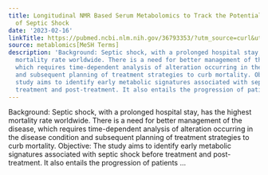 ```yaml
---
title: Longitudinal NMR Based Serum Metabolomics to Track the Potential Serum Biomarkers
  of Septic Shock
date: '2023-02-16'
linkTitle: https://pubmed.ncbi.nlm.nih.gov/36793353/?utm_source=curl&utm_medium=rss&utm_campaign=pubmed-2&utm_content=1Zkrxt7ktlCbHBXEV3v65xxSnkSWNsJ1A6Fq3gBniKhGfIUslK&fc=20210907212339&ff=20230217200925&v=2.17.9.post6+86293ac
source: metablomics[MeSH Terms]
description: 'Background: Septic shock, with a prolonged hospital stay, has the highest
  mortality rate worldwide. There is a need for better management of the disease,
  which requires time-dependent analysis of alteration occurring in the disease condition
  and subsequent planning of treatment strategies to curb mortality. Objective: The
  study aims to identify early metabolic signatures associated with septic shock before
  treatment and post-treatment. It also entails the progression of patients ...'
---
```

Background: Septic shock, with a prolonged hospital stay, has the highest mortality rate worldwide. There is a need for better management of the disease, which requires time-dependent analysis of alteration occurring in the disease condition and subsequent planning of treatment strategies to curb mortality. Objective: The study aims to identify early metabolic signatures associated with septic shock before treatment and post-treatment. It also entails the progression of patients ...